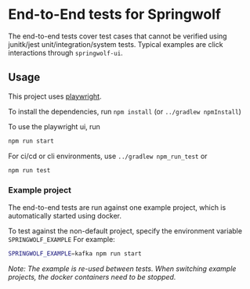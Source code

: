 # End-to-End tests for Springwolf

The end-to-end tests cover test cases that cannot be verified using junitk/jest unit/integration/system tests.
Typical examples are click interactions through `springwolf-ui`.

## Usage

This project uses [playwright](https://playwright.dev).

To install the dependencies, run `npm install` (or `../gradlew npmInstall`)

To use the playwright ui, run
```bash
npm run start
```

For ci/cd or cli environments, use `../gradlew npm_run_test` or
```bash
npm run test
```

### Example project
The end-to-end tests are run against one example project, which is automatically started using docker.

To test against the non-default project, specify the environment variable `SPRINGWOLF_EXAMPLE`
For example:
```bash
SPRINGWOLF_EXAMPLE=kafka npm run start
```

_Note: The example is re-used between tests. When switching example projects, the docker containers need to be stopped._
